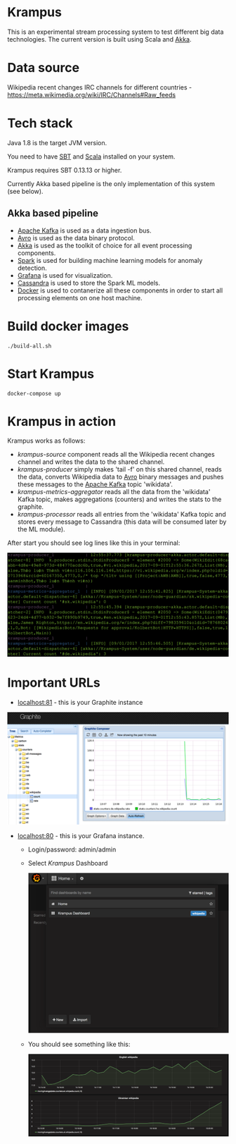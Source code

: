 # Krampus

This is an experimental stream processing system to test different big data technologies. The current version is built using 
Scala and [Akka](https://github.com/akka/akka). 

# Data source

Wikipedia recent changes IRC channels for different countries - https://meta.wikimedia.org/wiki/IRC/Channels#Raw_feeds

# Tech stack

Java 1.8 is the target JVM version.

You need to have [SBT](http://www.scala-sbt.org/download.html) and [Scala](https://www.scala-lang.org/) installed on your system.

Krampus requires SBT 0.13.13 or higher.

Currently Akka based pipeline is the only implementation of this system (see below). 

## Akka based pipeline

* [Apache Kafka](https://kafka.apache.org/) is used as a data ingestion bus.
* [Avro](https://avro.apache.org/) is used as the data binary protocol. 
* [Akka](https://github.com/akka/akka) is used as the toolkit of choice for all event processing components.
* [Spark](https://spark.apache.org/) is used for building machine learning models for anomaly detection.
* [Grafana](https://grafana.com/) is used for visualization.
* [Cassandra](http://cassandra.apache.org/) is used to store the Spark ML models.
* [Docker](https://www.docker.com/) is used to contanerize all these components in order to start all processing elements on one host machine.

# Build docker images ###
    ./build-all.sh 
    
# Start Krampus ###
    docker-compose up
    
# Krampus in action ###

Krampus works as follows:

* _krampus-source_ component reads all the Wikipedia recent changes channel and writes the data to the shared channel.
* _krampus-producer_ simply makes 'tail -f' on this shared channel, reads the data, converts Wikipedia data to [Avro](https://avro.apache.org/) binary messages and pushes these messages to the [Apache Kafka](https://kafka.apache.org/) topic 'wikidata'.
* _krampus-metrics-aggregator_ reads all the data from the 'wikidata' Kafka topic, makes aggregations (counters) and writes the stats to the graphite.
* _krampus-processor_ reads all entries from the 'wikidata' Kafka topic and stores every message to Cassandra (this data will be consumed later by the ML module).

After start you should see log lines like this in your terminal:

![Terminal](https://raw.githubusercontent.com/codejitsu/krampus/master/doc/img/command-line.png)

# Important URLs

* [localhost:81](http://localhost:81) - this is your Graphite instance

![Graphite](https://raw.githubusercontent.com/codejitsu/krampus/master/doc/img/graphite.png)
   
* [localhost:80](http://localhost:80) - this is your Grafana instance.
    * Login/password: admin/admin
    * Select _Krampus_ Dashboard
    
      ![Grafana](https://raw.githubusercontent.com/codejitsu/krampus/master/doc/img/grafana.png)
      
    * You should see something like this:
    
      ![Grafana](https://raw.githubusercontent.com/codejitsu/krampus/master/doc/img/grafana-dashboard.png)